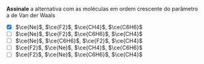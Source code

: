 **Assinale** a alternativa com as moléculas em ordem crescente do parâmetro a de Van der Waals

- [x] $\ce{Ne}$, $\ce{F2}$, $\ce{CH4}$, $\ce{C6H6}$
- [ ] $\ce{Ne}$, $\ce{F2}$, $\ce{C6H6}$, $\ce{CH4}$
- [ ] $\ce{Ne}$, $\ce{C6H6}$, $\ce{F2}$, $\ce{CH4}$
- [ ] $\ce{F2}$, $\ce{Ne}$, $\ce{CH4}$, $\ce{C6H6}$
- [ ] $\ce{F2}$, $\ce{Ne}$, $\ce{C6H6}$, $\ce{CH4}$
